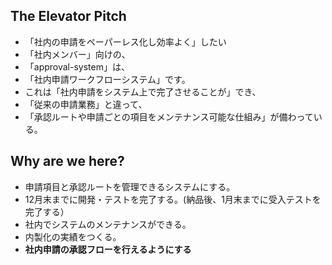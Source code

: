 ## The Elevator Pitch

* 「社内の申請をペーパーレス化し効率よく」したい
* 「社内メンバー」向けの、
* 「approval-system」は、
* 「社内申請ワークフローシステム」です。
* これは「社内申請をシステム上で完了させることが」でき、
* 「従来の申請業務」と違って、
* 「承認ルートや申請ごとの項目をメンテナンス可能な仕組み」が備わっている。

## Why are we here?

* 申請項目と承認ルートを管理できるシステムにする。
* 12月末までに開発・テストを完了する。(納品後、1月末までに受入テストを完了する）
* 社内でシステムのメンテナンスができる。
* 内製化の実績をつくる。
* **社内申請の承認フローを行えるようにする**
